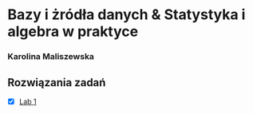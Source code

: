 # Bazy i żródła danych & Statystyka i algebra w praktyce 
### Karolina Maliszewska
## Rozwiązania zadań
- [x] [Lab 1](Lab1)
